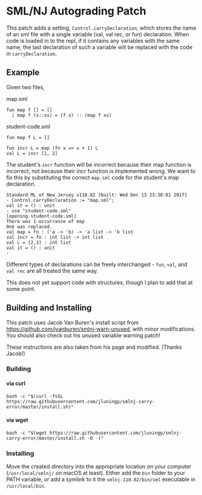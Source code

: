 # SML/NJ Autograding Patch

This patch adds a setting, `Control.carryDeclaration`, which stores the name of an sml file with a single variable (val, val rec, or fun) declaration. When code is loaded in to the repl, if it contains any variables with the same name, the last declaration of such a variable will be replaced with the code in `carryDeclaration`. 

## Example 

Given two files,

map.sml
```
fun map f [] = []
  | map f (x::xs) = (f x) :: (map f xs)
```

student-code.sml
```
fun map f L = []

fun incr L = map (fn x => x + 1) L
val L = incr [1, 2]
```

The student's `incr` function will be incorrect because their map function is incorrect, not because their incr function is implemented wrong. We want to fix this by substituting the correct `map.sml` code for the student's map declaration.

```
Standard ML of New Jersey v110.82 [built: Wed Dec 13 23:38:01 2017]
- Control.carryDeclaration := "map.sml";
val it = () : unit
- use "student-code.sml"
[opening student-code.sml]
There was 1 occurrance of map
One was replaced.
val map = fn : ('a -> 'b) -> 'a list -> 'b list
val incr = fn : int list -> int list
val L = [2,3] : int list
val it = () : unit
- 
```

Different types of declarations can be freely interchanged - `fun`, `val`, and `val rec` are all treated the same way. 

This does not yet support code with structures, though I plan to add that at some point. 

## Building and Installing 

This patch uses Jacob Van Buren's install script from https://github.com/jvanburen/smlnj-warn-unused, with minor modifications. You should also check out his unused variable warning patch!

These instructions are also taken from his page and modified. (Thanks Jacob!)

### Building 

#### via curl

```shell
bash -c "$(curl -fsSL https://raw.githubusercontent.com/jluningp/smlnj-carry-error/master/install.sh)"
```

#### via wget

```shell
bash -c "$(wget https://raw.githubusercontent.com/jluningp/smlnj-carry-error/master/install.sh -O -)"
```

### Installing

Move the created directory into the appropriate location on your computer (`/usr/local/smlnj/` on macOS at least). Either add the `bin` folder to your PATH variable, or add a symlink to it the `smlnj-110.82/bin/sml` executable in `/usr/local/bin`.

